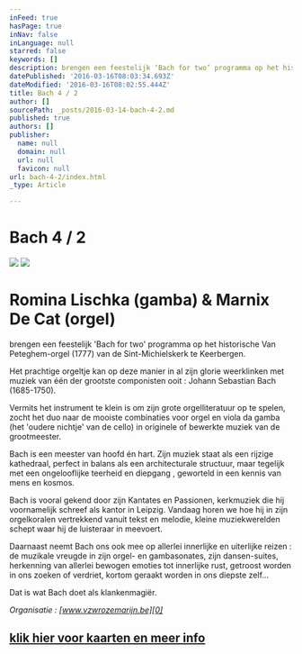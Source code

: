 ```yaml
---
inFeed: true
hasPage: true
inNav: false
inLanguage: null
starred: false
keywords: []
description: brengen een feestelijk ‘Bach for two’ programma op het historische Van Peteghem-orgel (1777) van de Sint-Michielskerk te Keerbergen.
datePublished: '2016-03-16T08:03:34.693Z'
dateModified: '2016-03-16T08:02:55.444Z'
title: Bach 4 / 2
author: []
sourcePath: _posts/2016-03-14-bach-4-2.md
published: true
authors: []
publisher:
  name: null
  domain: null
  url: null
  favicon: null
url: bach-4-2/index.html
_type: Article

---
```

# Bach 4 / 2
![](https://the-grid-user-content.s3-us-west-2.amazonaws.com/5a9781c7-5aba-4c0e-8bec-4a494b951257.jpg)
![](https://s3-us-west-2.amazonaws.com/the-grid-img/p/a767e535250261af15c74ec09285d8ddd8485784.jpg)

# Romina Lischka (gamba) & Marnix De Cat (orgel)

brengen een feestelijk 'Bach for two' programma op het historische Van Peteghem-orgel (1777) van de Sint-Michielskerk te Keerbergen.

Het prachtige orgeltje kan op deze manier in al zijn glorie weerklinken met muziek van één der grootste componisten ooit : Johann Sebastian Bach (1685-1750).

Vermits het instrument te klein is om zijn grote orgelliteratuur op te spelen, zocht het duo naar de mooiste combinaties voor orgel en viola da gamba (het 'oudere nichtje' van de cello) in originele of bewerkte muziek van de grootmeester.

Bach is een meester van hoofd én hart. Zijn muziek staat als een rijzige kathedraal, perfect in balans als een architecturale structuur, maar tegelijk met een ongelooflijke teerheid en diepgang , geworteld in een kennis van mens en kosmos.

Bach is vooral gekend door zijn Kantates en Passionen, kerkmuziek die hij voornamelijk schreef als kantor in Leipzig. Vandaag horen we hoe hij in zijn orgelkoralen vertrekkend vanuit tekst en melodie, kleine muziekwerelden schept waar hij de luisteraar in meevoert.

Daarnaast neemt Bach ons ook mee op allerlei innerlijke en uiterlijke reizen :  de muzikale vreugde in zijn orgel- en gambasonates, zijn dansen-suites, herkenning van allerlei bewogen emoties tot innerlijke rust, getroost worden in ons zoeken of verdriet, kortom geraakt worden in ons diepste zelf...

Dat is wat Bach doet als klankenmagiër.

_Organisatie : [www.vzwrozemarijn.be][0]_

## [klik hier voor kaarten en meer info][1]

[0]: http://www.vzwrozemarijn.be/
[1]: http://www.nieuwsblad.be/cnt/blcju_02170741